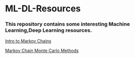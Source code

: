 # ML-DL-Resources
### This repository contains some interesting Machine Learning,Deep Learning resources.

[Intro to Markov Chains](https://towardsdatascience.com/introduction-to-markov-chains-50da3645a50d)

[Markov Chain Monte Carlo Methods](https://towardsdatascience.com/a-zero-math-introduction-to-markov-chain-monte-carlo-methods-dcba889e0c50)
